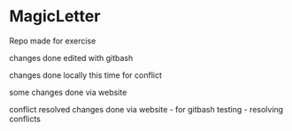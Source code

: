 # MagicLetter
Repo made for exercise


changes done 
edited with gitbash

changes done locally this time
for conflict

some changes done via website

conflict resolved
 changes done via website - for gitbash testing - resolving conflicts

